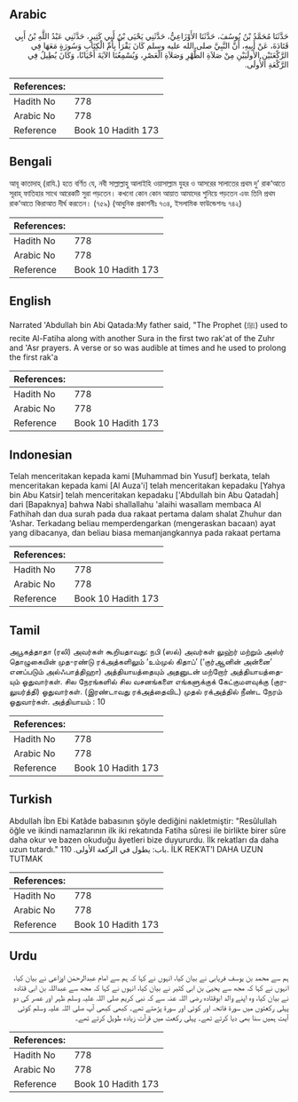 ## Arabic


<div dir="rtl" lang="ar" style={{fontSize:'larger',backgroundColor:'#f8f9fa',padding:20}}>
حَدَّثَنَا مُحَمَّدُ بْنُ يُوسُفَ، حَدَّثَنَا الأَوْزَاعِيُّ، حَدَّثَنِي يَحْيَى بْنُ أَبِي كَثِيرٍ، حَدَّثَنِي عَبْدُ اللَّهِ بْنُ أَبِي قَتَادَةَ، عَنْ أَبِيهِ، أَنَّ النَّبِيَّ صلى الله عليه وسلم كَانَ يَقْرَأُ بِأُمِّ الْكِتَابِ وَسُورَةٍ مَعَهَا فِي الرَّكْعَتَيْنِ الأُولَيَيْنِ مِنْ صَلاَةِ الظُّهْرِ وَصَلاَةِ الْعَصْرِ، وَيُسْمِعُنَا الآيَةَ أَحْيَانًا، وَكَانَ يُطِيلُ فِي الرَّكْعَةِ الأُولَى‏.‏
</div>
<div style={{backgroundColor:'#f8f9fa',padding:20, marginBottom: 10}}><table> <thead> <tr> <th>References:</th> <th></th> </tr> </thead> <tbody><tr><td>Hadith No</td><td>778</td></tr><tr><td>Arabic No</td><td>778</td></tr><tr><td>Reference</td><td>Book 10 Hadith 173</td></tr></tbody></table></div>

## Bengali


<div dir="ltr" lang="bn" style={{fontSize:'larger',backgroundColor:'#f8f9fa',padding:20}}>
আবূ কাতাদাহ্ (রাযি.) হতে বর্ণিত যে, নবী সাল্লাল্লাহু আলাইহি ওয়াসাল্লাম যুহর ও আসরের সালাতের প্রথম দু’ রাক‘আতে সূরাহ্ ফাতিহার সাথে আরেকটি সুরা পড়তেন। কখনো কোন কোন আয়াত আমাদের শুনিয়ে পড়তেন এবং তিনি প্রথম রাক‘আতে কিরাআত দীর্ঘ করতেন। (৭৫৯) (আধুনিক প্রকাশনীঃ ৭৩৪, ইসলামিক ফাউন্ডেশনঃ ৭৪২)
</div>
<div style={{backgroundColor:'#f8f9fa',padding:20, marginBottom: 10}}><table> <thead> <tr> <th>References:</th> <th></th> </tr> </thead> <tbody><tr><td>Hadith No</td><td>778</td></tr><tr><td>Arabic No</td><td>778</td></tr><tr><td>Reference</td><td>Book 10 Hadith 173</td></tr></tbody></table></div>

## English


<div dir="ltr" lang="en" style={{fontSize:'larger',backgroundColor:'#f8f9fa',padding:20}}>
Narrated 'Abdullah bin Abi Qatada:My father said, "The Prophet (ﷺ) used to recite Al-Fatiha along with another Sura in the first two rak'at of the Zuhr and 'Asr prayers. A verse or so was audible at times and he used to prolong the first rak'a
</div>
<div style={{backgroundColor:'#f8f9fa',padding:20, marginBottom: 10}}><table> <thead> <tr> <th>References:</th> <th></th> </tr> </thead> <tbody><tr><td>Hadith No</td><td>778</td></tr><tr><td>Arabic No</td><td>778</td></tr><tr><td>Reference</td><td>Book 10 Hadith 173</td></tr></tbody></table></div>

## Indonesian


<div dir="ltr" lang="id" style={{fontSize:'larger',backgroundColor:'#f8f9fa',padding:20}}>
Telah menceritakan kepada kami [Muhammad bin Yusuf] berkata, telah menceritakan kepada kami [Al Auza'i] telah menceritakan kepadaku [Yahya bin Abu Katsir] telah menceritakan kepadaku ['Abdullah bin Abu Qatadah] dari [Bapaknya] bahwa Nabi shallallahu 'alaihi wasallam membaca Al Fathihah dan dua surah pada dua rakaat pertama dalam shalat Zhuhur dan 'Ashar. Terkadang beliau memperdengarkan (mengeraskan bacaan) ayat yang dibacanya, dan beliau biasa memanjangkannya pada rakaat pertama
</div>
<div style={{backgroundColor:'#f8f9fa',padding:20, marginBottom: 10}}><table> <thead> <tr> <th>References:</th> <th></th> </tr> </thead> <tbody><tr><td>Hadith No</td><td>778</td></tr><tr><td>Arabic No</td><td>778</td></tr><tr><td>Reference</td><td>Book 10 Hadith 173</td></tr></tbody></table></div>

## Tamil


<div dir="ltr" lang="ta" style={{fontSize:'larger',backgroundColor:'#f8f9fa',padding:20}}>
அபூகத்தாதா (ரலி) அவர்கள் கூறியதாவது: நபி (ஸல்) அவர்கள் லுஹ்ர் மற்றும் அஸ்ர் தொழுகையின் முத-ரண்டு ரக்அத்களிலும் ‘உம்முல் கிதாப்’ (‘குர்ஆனின் அன்னை’ எனப்படும் அல்ஃபாத்திஹா) அத்தியாயத்தையும் அதனுடன் மற்றோர் அத்தியாயத்தையும் ஓதுவார்கள். சில நேரங்களில் சில வசனங்களை எங்களுக்குக் கேட்குமளவுக்கு (குரலுயர்த்தி) ஓதுவார்கள். (இரண்டாவது ரக்அத்தைவிட) முதல் ரக்அத்தில் நீண்ட நேரம் ஓதுவார்கள். அத்தியாயம் : 10
</div>
<div style={{backgroundColor:'#f8f9fa',padding:20, marginBottom: 10}}><table> <thead> <tr> <th>References:</th> <th></th> </tr> </thead> <tbody><tr><td>Hadith No</td><td>778</td></tr><tr><td>Arabic No</td><td>778</td></tr><tr><td>Reference</td><td>Book 10 Hadith 173</td></tr></tbody></table></div>

## Turkish


<div dir="ltr" lang="tr" style={{fontSize:'larger',backgroundColor:'#f8f9fa',padding:20}}>
Abdullah İbn Ebi Katâde babasının şöyle dediğini nakletmiştir: "Resûlullah öğle ve ikindi namazlarının ilk iki rekatında Fatiha sûresi ile birlikte birer sûre daha okur ve bazen okuduğu âyetleri bize duyururdu. İlk rekatları da daha uzun tutardı." باب: يطول في الركعة الأولى. 110. İLK REK’AT’I DAHA UZUN TUTMAK
</div>
<div style={{backgroundColor:'#f8f9fa',padding:20, marginBottom: 10}}><table> <thead> <tr> <th>References:</th> <th></th> </tr> </thead> <tbody><tr><td>Hadith No</td><td>778</td></tr><tr><td>Arabic No</td><td>778</td></tr><tr><td>Reference</td><td>Book 10 Hadith 173</td></tr></tbody></table></div>

## Urdu


<div dir="rtl" lang="ur" style={{fontSize:'larger',backgroundColor:'#f8f9fa',padding:20}}>
ہم سے محمد بن یوسف فریابی نے بیان کیا، انہوں نے کہا کہ ہم سے امام عبدالرحمٰن اوزاعی نے بیان کیا، انہوں نے کہا کہ مجھ سے یحییٰ بن ابی کثیر نے بیان کیا، انہوں نے کہا کہ مجھ سے عبداللہ بن ابی قتادہ نے بیان کیا، وہ اپنے والد ابوقتادہ رضی اللہ عنہ سے کہ نبی کریم صلی اللہ علیہ وسلم ظہر اور عصر کی دو پہلی رکعتوں میں سورۃ فاتحہ اور کوئی اور سورۃ پڑھتے تھے۔ کبھی کبھی آپ صلی اللہ علیہ وسلم کوئی آیت ہمیں سنا بھی دیا کرتے تھے۔ پہلی رکعت میں قرآت زیادہ طویل کرتے تھے۔
</div>
<div style={{backgroundColor:'#f8f9fa',padding:20, marginBottom: 10}}><table> <thead> <tr> <th>References:</th> <th></th> </tr> </thead> <tbody><tr><td>Hadith No</td><td>778</td></tr><tr><td>Arabic No</td><td>778</td></tr><tr><td>Reference</td><td>Book 10 Hadith 173</td></tr></tbody></table></div>